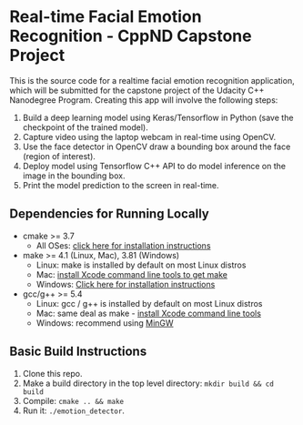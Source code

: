 # Real-time Facial Emotion Recognition - CppND Capstone Project

This is the source code for a realtime facial emotion recognition application, which will be submitted for the capstone project of the Udacity C++ Nanodegree Program. Creating this app will involve the following steps:
1. Build a deep learning model using Keras/Tensorflow in Python (save the checkpoint of the trained model).
2. Capture video using the laptop webcam in real-time using OpenCV.
3. Use the face detector in OpenCV draw a bounding box around the face (region of interest).
4. Deploy model using Tensorflow C++ API to do model inference on the image in the bounding box.
5. Print the model prediction to the screen in real-time.

## Dependencies for Running Locally
* cmake >= 3.7
  * All OSes: [click here for installation instructions](https://cmake.org/install/)
* make >= 4.1 (Linux, Mac), 3.81 (Windows)
  * Linux: make is installed by default on most Linux distros
  * Mac: [install Xcode command line tools to get make](https://developer.apple.com/xcode/features/)
  * Windows: [Click here for installation instructions](http://gnuwin32.sourceforge.net/packages/make.htm)
* gcc/g++ >= 5.4
  * Linux: gcc / g++ is installed by default on most Linux distros
  * Mac: same deal as make - [install Xcode command line tools](https://developer.apple.com/xcode/features/)
  * Windows: recommend using [MinGW](http://www.mingw.org/)

## Basic Build Instructions

1. Clone this repo.
2. Make a build directory in the top level directory: `mkdir build && cd build`
3. Compile: `cmake .. && make`
4. Run it: `./emotion_detector`.
